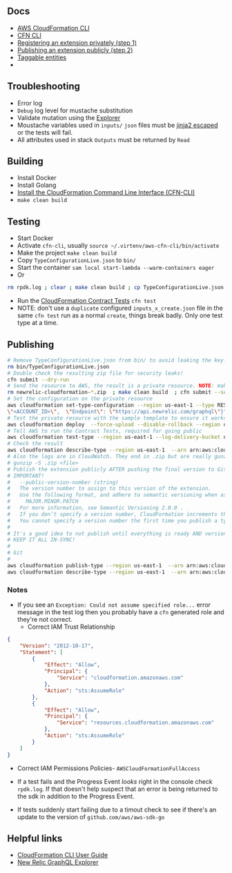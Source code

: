 ## Docs
- [AWS CloudFormation CLI](https://awscli.amazonaws.com/v2/documentation/api/latest/reference/cloudformation/index.html)
- [CFN CLI](https://docs.aws.amazon.com/cloudformation-cli/latest/userguide/resource-type-cli.html)
- [Registering an extension privately (step 1)](https://docs.aws.amazon.com/cloudformation-cli/latest/userguide/resource-type-register.html)
- [Publishing an extension publicly (step 2)](https://docs.aws.amazon.com/cloudformation-cli/latest/userguide/publish-extension.html)
- [Taggable entities](https://github.com/newrelic/entity-definitions/tree/main/definitions)
- 
## Troubleshooting
- Error log
- `Debug` log level for mustache substitution
- Validate mutation using the [Explorer](https://api.newrelic.com/graphiql)
- Moustache variables used in `inputs/` `json` files must be [jinja2 escaped](https://jinja.palletsprojects.com/en/3.0.x/templates/#escaping) or the tests will fail.
- All attributes used in stack `Outputs` must be returned by `Read`

## Building
- Install Docker
- Install Golang
- [Install the CloudFormation Command Line Interface (CFN-CLI)](https://docs.aws.amazon.com/cloudformation-cli/latest/userguide/what-is-cloudformation-cli.html)
- `make clean build `

## Testing
- Start Docker
- Activate `cfn-cli`, usually `source ~/.virtenv/aws-cfn-cli/bin/activate`
- Make the project `make clean build`
- Copy `TypeConfigurationLive.json` to `bin/`
- Start the container `sam local start-lambda --warm-containers eager`
- Or
```bash
rm rpdk.log ; clear ; make clean build ; cp TypeConfigurationLive.json bin/ ; sam local start-lambda --warm-containers eager 
```
- Run the [CloudFormation Contract Tests](https://docs.aws.amazon.com/cloudformation-cli/latest/userguide/contract-tests.html) `cfn test`
- NOTE: don't use a `duplicate` configured `inputs_x_create.json` file in the same `cfn test` run as a normal `create`, things break badly. Only one test type at a time.

## Publishing
```bash
# Remove TypeConfigurationLive.json from bin/ to avoid leaking the key!
rm bin/TypeConfigurationLive.json
# Double check the resulting zip file for security leaks!
cfn submit --dry-run
# Send the resource to AWS, the result is a private resource. NOTE: make clean build clears credentials from bin/
rm newrelic-cloudformation-*.zip  ; make clean build  ; cfn submit --set-default  --region us-east-1  --role-arn arn:aws:iam::830139413159:role/custom-resource-cloudformation-role
# Set the configuration on the private resource
aws cloudformation set-type-configuration --region us-east-1 --type RESOURCE --type-name NewRelic::Observability::<TYPE> --configuration-alias default --configuration "{  \"APIKey\": \"<API_KEY>\",  \"AccountID\": 
\"<ACCOUNT_ID>\",  \"Endpoint\": \"https://api.newrelic.com/graphql\"}" 
# Test the private resource with the sample template to ensure it works
aws cloudformation deploy  --force-upload --disable-rollback --region us-east-1 --template-file template-examples-live/live.yml --stack-name test-stack-workloads
# Tell AWS to run the Contract Tests, required for going public
aws cloudformation test-type --region us-east-1 --log-delivery-bucket newrelic--cloudformation--custom--resources --arn arn:aws:cloudformation:us-east-1:830139413159:type/resource/newrelic-cloudformation-workload
# Check the result
aws cloudformation describe-type --region us-east-1  --arn arn:aws:cloudformation:us-east-1:830139413159:type/resource/newrelic-cloudformation-workloads
# Also the logs are in CloudWatch. They end in .zip but are really gunzip so
# gunzip -S .zip <file>
# Publish the extension publicly AFTER pushing the final version to GitHub AND generating/tagging a release
# IMPORTANT!
#   --public-version-number (string)
#   The version number to assign to this version of the extension.
#   Use the following format, and adhere to semantic versioning when assigning a version number to your extension:
#     MAJOR.MINOR.PATCH
#   For more information, see Semantic Versioning 2.0.0 .
#   If you don’t specify a version number, CloudFormation increments the version number by one minor version release.
#   You cannot specify a version number the first time you publish a type. CloudFormation automatically sets the first version number to be 1.0.0 .
#
# It's a good idea to not publish until everything is ready AND version 1.0.0 is release in Git!
# KEEP IT ALL IN-SYNC!
#
# Git
#
aws cloudformation publish-type --region us-east-1  --arn arn:aws:cloudformation:us-east-1:830139413159:type/resource/newrelic-cloudformation-workloads
aws cloudformation describe-type --region us-east-1  --arn arn:aws:cloudformation:us-east-1:830139413159:type/resource/newrelic-cloudformation-workloads
```
### Notes
- If you see an `Exception: Could not assume specified role...` error message in the test log then you probably have a `cfn` generated role and they're not correct. 
  - Correct IAM Trust Relationship
```json
{
    "Version": "2012-10-17",
    "Statement": [
        {
            "Effect": "Allow",
            "Principal": {
                "Service": "cloudformation.amazonaws.com"
            },
            "Action": "sts:AssumeRole"
        },
        {
            "Effect": "Allow",
            "Principal": {
                "Service": "resources.cloudformation.amazonaws.com"
            },
            "Action": "sts:AssumeRole"
        }
    ]
}
```
  - Correct IAM Permissions Policies- `AWSCloudFormationFullAccess` 

- If a test fails and the Progress Event _looks_ right in the console check `rpdk.log`. If that doesn't help suspect that an error is being returned to the sdk in addition to the Progress Event.
- If tests suddenly start failing due to a timout check to see if there's an update to the version of `github.com/aws/aws-sdk-go`

## Helpful links
- [CloudFormation CLI User Guide](https://docs.aws.amazon.com/cloudformation-cli/latest/userguide/what-is-cloudformation-cli.html)
- [New Relic GraphQL Explorer](https://api.newrelic.com/graphiql) 
